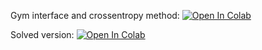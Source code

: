 Gym interface and crossentropy method:
[![Open In Colab](https://colab.research.google.com/assets/colab-badge.svg)](https://colab.research.google.com/github/girafe-ai/ml-mipt/blob/22s_harbour_dlia/week1_07_Intro_to_RL/practice_gym_and_crossentropy_method.ipynb)

Solved version:
[![Open In Colab](https://colab.research.google.com/assets/colab-badge.svg)](https://colab.research.google.com/github/girafe-ai/ml-mipt/blob/22s_harbour_dlia/week1_07_Intro_to_RL/practice_gym_and_crossentropy_method_solved.ipynb)
